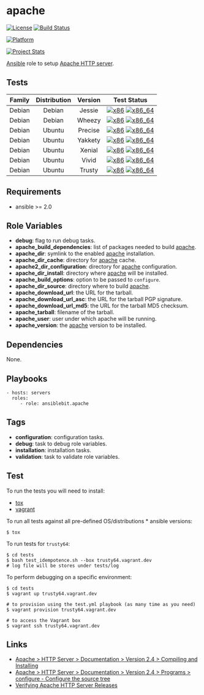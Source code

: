 # apache

[![License](https://img.shields.io/badge/license-New%20BSD-blue.svg?style=flat)](https://raw.githubusercontent.com/ansiblebit/apache/master/LICENSE)
[![Build Status](https://travis-ci.org/ansiblebit/apache.svg?branch=master)](https://travis-ci.org/ansiblebit/apache)

[![Platform](http://img.shields.io/badge/platform-ubuntu-dd4814.svg?style=flat)](#)

[![Project Stats](https://www.openhub.net/p/ansiblebit-apache/widgets/project_thin_badge.gif)](https://www.openhub.net/p/ansiblebit-apache/)

[Ansible][ansible] role to setup [Apache HTTP server][apache].


## Tests

| Family | Distribution | Version | Test Status |
|:-:|:-:|:-:|:-:|
| Debian | Debian  | Jessie  | [![x86](http://img.shields.io/badge/x86-n/a-cccccc.svg?style=flat)](#) [![x86_64](http://img.shields.io/badge/x86_64-n/a-cccccc.svg?style=flat)](#) |
| Debian | Debian  | Wheezy  | [![x86](http://img.shields.io/badge/x86-n/a-cccccc.svg?style=flat)](#) [![x86_64](http://img.shields.io/badge/x86_64-n/a-cccccc.svg?style=flat)](#) |
| Debian | Ubuntu  | Precise | [![x86](http://img.shields.io/badge/x86-n/a-cccccc.svg?style=flat)](#) [![x86_64](http://img.shields.io/badge/x86_64-passed-006400.svg?style=flat)](#)  |
| Debian | Ubuntu  | Yakkety | [![x86](http://img.shields.io/badge/x86-n/a-cccccc.svg?style=flat)](#) [![x86_64](http://img.shields.io/badge/x86_64-n/a-cccccc.svg?style=flat)](#) |
| Debian | Ubuntu  | Xenial  | [![x86](http://img.shields.io/badge/x86-n/a-cccccc.svg?style=flat)](#) [![x86_64](http://img.shields.io/badge/x86_64-n/a-cccccc.svg?style=flat)](#) |
| Debian | Ubuntu  | Vivid   | [![x86](http://img.shields.io/badge/x86-n/a-cccccc.svg?style=flat)](#) [![x86_64](http://img.shields.io/badge/x86_64-n/a-cccccc.svg?style=flat)](#) |
| Debian | Ubuntu  | Trusty  | [![x86](http://img.shields.io/badge/x86-n/a-cccccc.svg?style=flat)](#) [![x86_64](http://img.shields.io/badge/x86_64-n/a-cccccc.svg?style=flat)](#) |


## Requirements

- ansible >= 2.0


## Role Variables

- **debug**: flag to run debug tasks.
- **apache_build_dependencies**: list of packages needed to build [apache][apache].
- **apache_dir**: symlink to the enabled [apache][apache] installation.
- **apache_dir_cache**: directory for [apache][apache] cache.
- **apache2_dir_configuration**: directory for [apache][apache] configuration.
- **apache_dir_install**: directory where [apache][apache] will be installed.
- **apache_build_options**: option to be passed to `configure`.
- **apache_dir_source**: directory where to build [apache][apache].
- **apache_download_url**: the URL for the tarball.
- **apache_download_url_asc**: the URL for the tarball PGP signature.
- **apache_download_url_md5**: the URL for the tarball MD5 checksum.
- **apache_tarball**: filename of the tarball.
- **apache_user**: user under which apache will be running.
- **apache_version**: the [apache][apache] version to be installed.


## Dependencies

None.


## Playbooks

    - hosts: servers
      roles:
         - role: ansiblebit.apache


## Tags

- **configuration**: configuration tasks.
- **debug**: task to debug role variables.
- **installation**: installation tasks.
- **validation**: task to validate role variables.


## Test

To run the tests you will need to install:

- [tox](https://tox.readthedocs.org/)
- [vagrant](https://www.vagrantup.com/)

To run all tests against all pre-defined OS/distributions * ansible versions:

```
$ tox
```

To run tests for `trusty64`:

```
$ cd tests
$ bash test_idempotence.sh --box trusty64.vagrant.dev
# log file will be stores under tests/log
```

To perform debugging on a specific environment:

```
$ cd tests
$ vagrant up trusty64.vagrant.dev

# to provision using the test.yml playbook (as many time as you need)
$ vagrant provision trusty64.vagrant.dev

# to access the Vagrant box
$ vagrant ssh trusty64.vagrant.dev
```


## Links

- [Apache > HTTP Server > Documentation > Version 2.4 > Compiling and Installing](https://httpd.apache.org/docs/current/install.html)
- [Apache > HTTP Server > Documentation > Version 2.4 > Programs > configure - Configure the source tree](https://httpd.apache.org/docs/current/programs/configure.html)
- [Verifying Apache HTTP Server Releases](http://httpd.apache.org/dev/verification.html)


[ansible]:  https://ansible.com/    "Ansible"
[apache]:   http://httpd.apache.org/    "Apache HTTP server"
